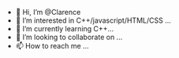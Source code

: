 - 👋 Hi, I’m @Clarence
- 👀 I’m interested in C++/javascript/HTML/CSS ...
- 🌱 I’m currently learning C++...
- 💞️ I’m looking to collaborate on ...
- 📫 How to reach me ...

<!---
Clarence0042/Clarence0042 is a ✨ special ✨ repository because its `README.md` (this file) appears on your GitHub profile.
You can click the Preview link to take a look at your changes.
--->
